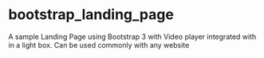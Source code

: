 # bootstrap_landing_page
A sample Landing Page using Bootstrap 3 with Video player integrated with in a light box. Can be used commonly with any website

